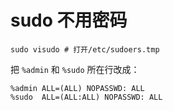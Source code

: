 # sudo 不用密码

```shell
sudo visudo # 打开/etc/sudoers.tmp
```

把 `%admin` 和 `%sudo` 所在行改成：

```plaintext
%admin ALL=(ALL) NOPASSWD: ALL
%sudo  ALL=(ALL:ALL) NOPASSWD: ALL
```
